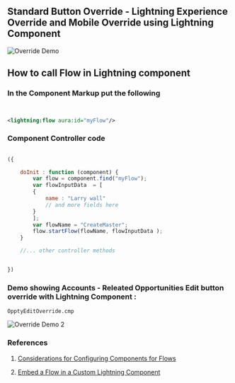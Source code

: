 ## Standard Button Override - Lightning Experience Override and Mobile Override using Lightning Component

![Override Demo](std-btn-override-lex-oppty-1.gif)

## How to call Flow in Lightning component

### In the Component Markup put the following

```xml


<lightning:flow aura:id="myFlow"/>


```


### Component Controller code

```js

({

    doInit : function (component) {
        var flow = component.find("myFlow");
        var flowInputData  = [
        {
            name : "Larry wall"
            // and more fields here
        }
        ];
        var flowName = "CreateMaster";
        flow.startFlow(flowName, flowInputData );
    }

    //... other controller methods


})

```

### Demo showing Accounts - Releated Opportunities **Edit** button override with Lightning Component :

```OpptyEditOverride.cmp```

![Override Demo 2](./button-override-related.gif)




### References

1. [Considerations for Configuring Components for Flows ](https://developer.salesforce.com/docs/atlas.en-us.lightning.meta/lightning/components_config_for_flow_screens_tips.htm?search_text=lightning:flow)

2. [Embed a Flow in a Custom Lightning Component ](https://developer.salesforce.com/docs/atlas.en-us.salesforce_vpm_guide.meta/salesforce_vpm_guide/vpm_distribute_internal_lc.htm)
